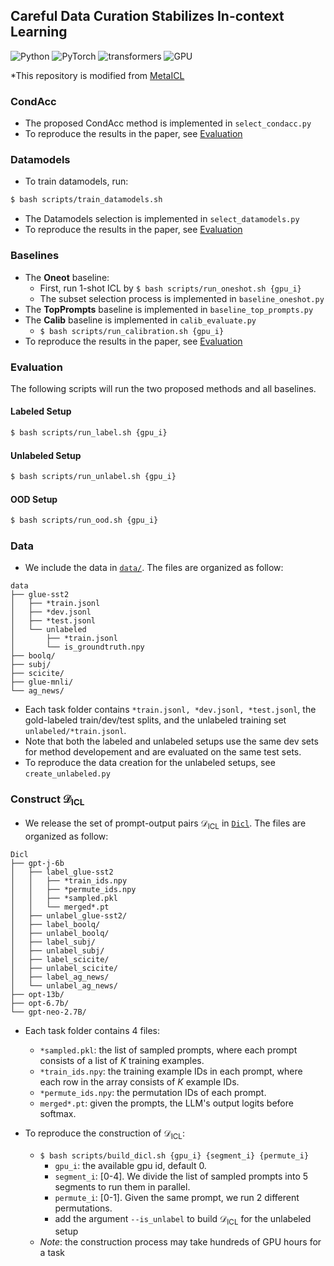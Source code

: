 ## Careful Data Curation Stabilizes In-context Learning

![Python](https://img.shields.io/badge/python-3.8-green.svg?style=plastic)
![PyTorch](https://img.shields.io/badge/pytorch-1.12-green.svg?style=plastic)
![transformers](https://img.shields.io/badge/transformers-4.20.1-green.svg?style=plastic)
![GPU](https://img.shields.io/badge/RTX-A6000-green.svg?style=plastic)

*This repository is modified from [MetaICL](https://github.com/facebookresearch/MetaICL#metaicl-learning-to-learn-in-context)

### CondAcc
- The proposed CondAcc method is implemented in `select_condacc.py`
- To reproduce the results in the paper, see [Evaluation](#Evaluation)

### Datamodels
- To train datamodels, run:
```bash
$ bash scripts/train_datamodels.sh
```
- The Datamodels selection is implemented in `select_datamodels.py`
- To reproduce the results in the paper, see [Evaluation](#Evaluation)

### Baselines
- The **Oneot** baseline:
    - First, run 1-shot ICL by `$ bash scripts/run_oneshot.sh {gpu_i}`
    - The subset selection process is implemented in `baseline_oneshot.py`
- The **TopPrompts** baseline is implemented in `baseline_top_prompts.py`
- The **Calib** baseline is implemented in `calib_evaluate.py`
    - `$ bash scripts/run_calibration.sh {gpu_i}`
- To reproduce the results in the paper, see [Evaluation](#Evaluation)


### Evaluation
The following scripts will run the two proposed methods and all baselines.
#### Labeled Setup
```bash
$ bash scripts/run_label.sh {gpu_i}
```
#### Unlabeled Setup
```bash
$ bash scripts/run_unlabel.sh {gpu_i}
```

#### OOD Setup
```bash
$ bash scripts/run_ood.sh {gpu_i}
```

### Data
- We include the data in [`data/`](data/). The files are organized as follow:
```
data
├── glue-sst2
│   ├── *train.jsonl
│   ├── *dev.jsonl
│   ├── *test.jsonl
│   └── unlabeled
│       ├── *train.jsonl
│       └── is_groundtruth.npy
├── boolq/
├── subj/
├── scicite/
├── glue-mnli/
└── ag_news/
```
- Each task folder contains `*train.jsonl, *dev.jsonl, *test.jsonl`, the gold-labeled train/dev/test splits, and the unlabeled training set `unlabeled/*train.jsonl`. 
- Note that both the labeled and unlabeled setups use the same dev sets for method developement and are evaluated on the same test sets.
- To reproduce the data creation for the unlabeled setups, see `create_unlabeled.py`


### Construct $\mathcal{D}_{\text{ICL}}$
- We release the set of prompt-output pairs $\mathcal{D}_{\text{ICL}}$ in [`Dicl`](https://drive.google.com/file/d/1_ZhDS__fF49DBydKu3pyoby0OOTEwQA2/view?usp=sharing). The files are organized as follow:

```
Dicl
├── gpt-j-6b
│   ├── label_glue-sst2
│   │   ├── *train_ids.npy
│   │   ├── *permute_ids.npy
│   │   ├── *sampled.pkl
│   │   └── merged*.pt
│   ├── unlabel_glue-sst2/
│   ├── label_boolq/
│   ├── unlabel_boolq/
│   ├── label_subj/
│   ├── unlabel_subj/
│   ├── label_scicite/
│   ├── unlabel_scicite/
│   ├── label_ag_news/
│   └── unlabel_ag_news/
├── opt-13b/
├── opt-6.7b/
└── gpt-neo-2.7B/

```
- Each task folder contains 4 files:
    - `*sampled.pkl`: the list of sampled prompts, where each prompt consists of a list of $K$ training examples.
    - `*train_ids.npy`: the training example IDs in each prompt, where each row in the array consists of $K$ example IDs.
    - `*permute_ids.npy`: the permutation IDs of each prompt.
    - `merged*.pt`: given the prompts, the LLM's output logits before softmax.

- To reproduce the construction of $\mathcal{D}_{\text{ICL}}$:
    - ```$ bash scripts/build_dicl.sh {gpu_i} {segment_i} {permute_i}```
        - `gpu_i`: the available gpu id, default 0.
        - `segment_i`: [0-4]. We divide the list of sampled prompts into 5 segments to run them in parallel.
        - `permute_i`: [0-1]. Given the same prompt, we run 2 different permutations.
        - add the argument `--is_unlabel` to build $\mathcal{D}_{\text{ICL}}$ for the unlabeled setup
    - *Note*: the construction process may take hundreds of GPU hours for a task


